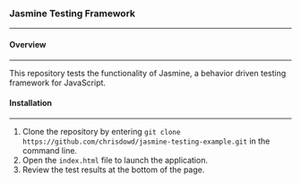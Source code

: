 ### Jasmine Testing Framework
---

#### Overview
---

This repository tests the functionality of Jasmine, a behavior driven testing framework for JavaScript.

#### Installation
---

1. Clone the repository by entering `git clone https://github.com/chrisdowd/jasmine-testing-example.git` in the command line.
2. Open the `index.html` file to launch the application.
3. Review the test results at the bottom of the page.
